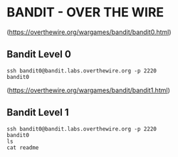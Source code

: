 # BANDIT - OVER THE WIRE


(https://overthewire.org/wargames/bandit/bandit0.html)

## Bandit Level 0

```
ssh bandit0@bandit.labs.overthewire.org -p 2220
bandit0
```


(https://overthewire.org/wargames/bandit/bandit1.html)

## Bandit Level 1

```
ssh bandit0@bandit.labs.overthewire.org -p 2220
bandit0
ls
cat readme
```
